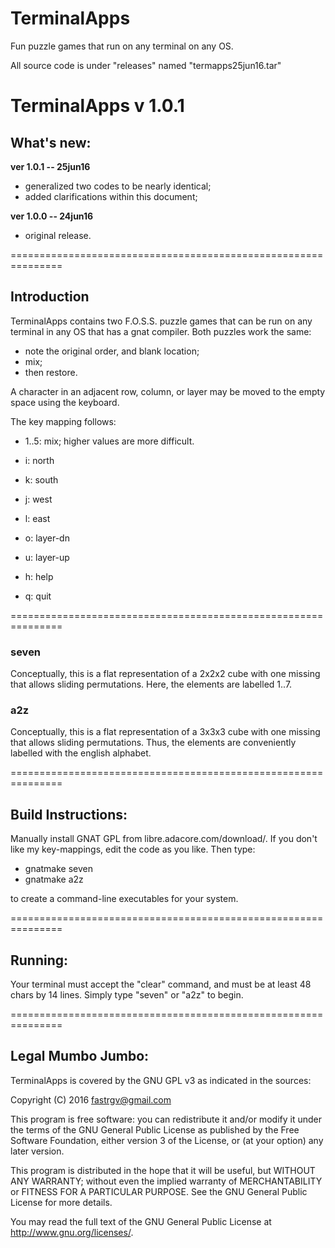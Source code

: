 # TerminalApps
Fun puzzle games that run on any terminal on any OS.

All source code is under "releases" named "termapps25jun16.tar"


# TerminalApps v 1.0.1

## What's new:

**ver 1.0.1 -- 25jun16**

* generalized two codes to be nearly identical;
* added clarifications within this document;


**ver 1.0.0 -- 24jun16**

* original release.


===============================================================
## Introduction
TerminalApps contains two F.O.S.S. puzzle games that can be run on any terminal in any OS that has a gnat compiler.  Both puzzles work the same:

* note the original order, and blank location;
* mix;
* then restore.

A character in an adjacent row, column, or layer may be moved to the empty space using the keyboard.

The key mapping follows:

* 1..5: mix;  higher values are more difficult.

* i: north
* k: south
* j: west
* l: east
* o: layer-dn
* u: layer-up

* h: help
* q: quit


===============================================================
### seven
Conceptually, this is a flat representation of a 2x2x2 cube with one missing that allows sliding permutations.  Here, the elements are labelled 1..7.

### a2z
Conceptually, this is a flat representation of a 3x3x3 cube with one missing that allows sliding permutations.  Thus, the elements are conveniently labelled with the english alphabet.

===============================================================
## Build Instructions:
Manually install GNAT GPL from libre.adacore.com/download/.  If you don't like my key-mappings, edit the code as you like.  Then type:

* gnatmake seven
* gnatmake a2z

to create a command-line executables for your system.

===============================================================
## Running:
Your terminal must accept the "clear" command, and must be at least 48 chars by 14 lines.  Simply type "seven" or "a2z" to begin.


===============================================================
## Legal Mumbo Jumbo:

TerminalApps is covered by the GNU GPL v3 as indicated in the sources:

 Copyright (C) 2016  <fastrgv@gmail.com>

 This program is free software: you can redistribute it and/or modify
 it under the terms of the GNU General Public License as published by
 the Free Software Foundation, either version 3 of the License, or
 (at your option) any later version.

 This program is distributed in the hope that it will be useful,
 but WITHOUT ANY WARRANTY; without even the implied warranty of
 MERCHANTABILITY or FITNESS FOR A PARTICULAR PURPOSE.  See the
 GNU General Public License for more details.

 You may read the full text of the GNU General Public License
 at <http://www.gnu.org/licenses/>.



